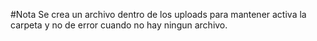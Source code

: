 #Nota
Se crea un archivo dentro de los uploads para mantener activa la carpeta y no de error cuando no hay ningun archivo.